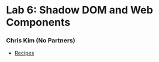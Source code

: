 # Lab 6: Shadow DOM and Web Components
### Chris Kim (No Partners)
* [Recipes](https://shkimsito.github.io/sp23-cse110-lab6/)

